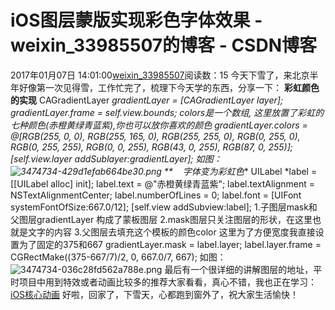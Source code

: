 # iOS图层蒙版实现彩色字体效果 - weixin_33985507的博客 - CSDN博客
2017年01月07日 14:01:00[weixin_33985507](https://me.csdn.net/weixin_33985507)阅读数：15
今天下雪了，来北京半年好像第一次见得雪，工作忙完了，梳理下今天学的东西，分享一下：
**彩虹颜色的实现**
CAGradientLayer *gradientLayer = [CAGradientLayer layer];
gradientLayer.frame = self.view.bounds;
colors是一个数组, 这里放置了彩虹的七种颜色(赤橙黄绿青蓝紫),你也可以放你喜欢的颜色
gradientLayer.colors = @[RGB(255, 0, 0), RGB(255, 165, 0), RGB(255, 255, 0), RGB(0, 255, 0), RGB(0, 255, 255), RGB(0, 0, 255), RGB(43, 0, 255), RGB(87, 0, 255)];
[self.view.layer addSublayer:gradientLayer];
如图：
![3474734-429d1efab664be30.png](https://upload-images.jianshu.io/upload_images/3474734-429d1efab664be30.png)
**    字体变为彩虹色**
UILabel *label = [[UILabel alloc] init];
label.text = @"赤橙黄绿青蓝紫";
label.textAlignment = NSTextAlignmentCenter;
label.numberOfLines = 0;
label.font = [UIFont systemFontOfSize:667.0/12];
[self.view addSubview:label];
1.子图层mask和父图层gradientLayer 构成了蒙板图层
2.mask图层只关注图层的形状，在这里也就是文字的内容
3.父图层去填充这个模板的颜色color
这里为了方便宽度我直接设置为了固定的375和667
gradientLayer.mask = label.layer;
label.layer.frame = CGRectMake((375-667/7)/2, 0, 667.0/7, 667);
如图：
![3474734-036c28fd562a788e.png](https://upload-images.jianshu.io/upload_images/3474734-036c28fd562a788e.png)
最后有一个很详细的讲解图层的地址，平时项目中用到特效或者动画比较多的推荐大家看看，真心不错，我也正在学习：[iOS核心动画](https://link.jianshu.com?t=https://zsisme.gitbooks.io/ios-/content/chapter4/layer-masking.html)
好啦，回家了，下雪天，心都跑到窗外了，祝大家生活愉快！
